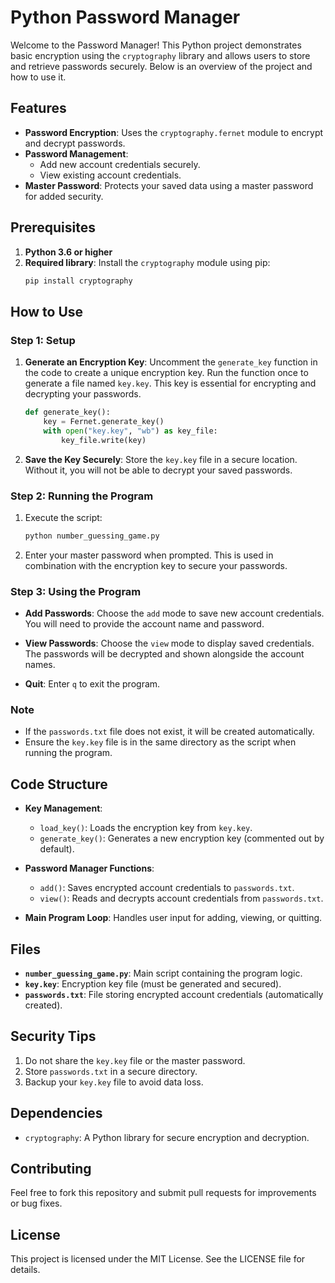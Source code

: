 # Python Password Manager

Welcome to the Password Manager! This Python project demonstrates basic encryption using the `cryptography` library and allows users to store and retrieve passwords securely. Below is an overview of the project and how to use it.

## Features

- **Password Encryption**: Uses the `cryptography.fernet` module to encrypt and decrypt passwords.
- **Password Management**:
  - Add new account credentials securely.
  - View existing account credentials.
- **Master Password**: Protects your saved data using a master password for added security.

## Prerequisites

1. **Python 3.6 or higher**
2. **Required library**: Install the `cryptography` module using pip:
   ```bash
   pip install cryptography
   ```

## How to Use

### Step 1: Setup
1. **Generate an Encryption Key**:
   Uncomment the `generate_key` function in the code to create a unique encryption key. Run the function once to generate a file named `key.key`. This key is essential for encrypting and decrypting your passwords.
   ```python
   def generate_key():
       key = Fernet.generate_key()
       with open("key.key", "wb") as key_file:
           key_file.write(key)
   ```

2. **Save the Key Securely**:
   Store the `key.key` file in a secure location. Without it, you will not be able to decrypt your saved passwords.

### Step 2: Running the Program
1. Execute the script:
   ```bash
   python number_guessing_game.py
   ```
2. Enter your master password when prompted. This is used in combination with the encryption key to secure your passwords.

### Step 3: Using the Program
- **Add Passwords**:
  Choose the `add` mode to save new account credentials. You will need to provide the account name and password.

- **View Passwords**:
  Choose the `view` mode to display saved credentials. The passwords will be decrypted and shown alongside the account names.

- **Quit**:
  Enter `q` to exit the program.

### Note
- If the `passwords.txt` file does not exist, it will be created automatically.
- Ensure the `key.key` file is in the same directory as the script when running the program.

## Code Structure

- **Key Management**:
  - `load_key()`: Loads the encryption key from `key.key`.
  - `generate_key()`: Generates a new encryption key (commented out by default).

- **Password Manager Functions**:
  - `add()`: Saves encrypted account credentials to `passwords.txt`.
  - `view()`: Reads and decrypts account credentials from `passwords.txt`.

- **Main Program Loop**:
  Handles user input for adding, viewing, or quitting.

## Files

- **`number_guessing_game.py`**: Main script containing the program logic.
- **`key.key`**: Encryption key file (must be generated and secured).
- **`passwords.txt`**: File storing encrypted account credentials (automatically created).

## Security Tips

1. Do not share the `key.key` file or the master password.
2. Store `passwords.txt` in a secure directory.
3. Backup your `key.key` file to avoid data loss.

## Dependencies

- `cryptography`: A Python library for secure encryption and decryption.

## Contributing

Feel free to fork this repository and submit pull requests for improvements or bug fixes.

## License

This project is licensed under the MIT License. See the LICENSE file for details.
